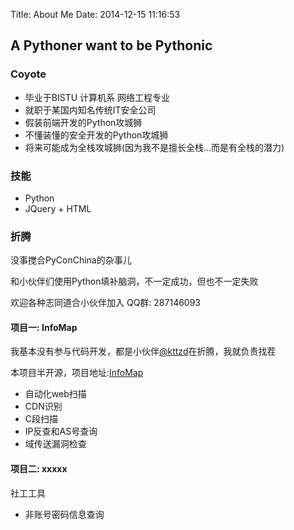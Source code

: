 Title: About Me
Date: 2014-12-15 11:16:53

## A Pythoner want to be Pythonic

### Coyote

- 毕业于BISTU 计算机系 网络工程专业
- 就职于某国内知名传统IT安全公司
- 假装前端开发的Python攻城狮
- 不懂装懂的安全开发的Python攻城狮
- 将来可能成为全栈攻城狮(因为我不是擅长全栈...而是有全栈的潜力)

### 技能

- Python
- JQuery + HTML

### 折腾

没事搅合PyConChina的杂事儿

和小伙伴们使用Python填补脑洞，不一定成功，但也不一定失败

欢迎各种志同道合小伙伴加入  QQ群: 287146093

#### 项目一: InfoMap

我基本没有参与代码开发，都是小伙伴[@kttzd](https://github.com/kttzd)在折腾，我就负责找茬

本项目半开源，项目地址:[InfoMap](https://github.com/kttzd/informap)

- 自动化web扫描
- CDN识别
- C段扫描
- IP反查和AS号查询
- 域传送漏洞检查

#### 项目二: xxxxx

社工工具
- 非账号密码信息查询
